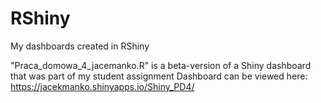 # RShiny
My dashboards created in RShiny

"Praca_domowa_4_jacemanko.R" is a beta-version of a Shiny dashboard that was part of my student assignment 
Dashboard can be viewed here: https://jacekmanko.shinyapps.io/Shiny_PD4/
